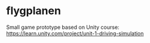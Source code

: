 # flygplanen

Small game prototype based on Unity course: https://learn.unity.com/project/unit-1-driving-simulation
